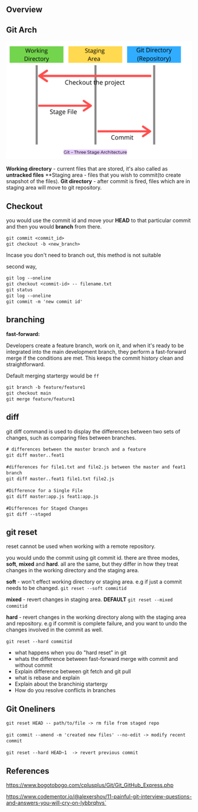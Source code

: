 ## Overview

## Git Arch

![git architecture](../images/git_three_tier_arch.png)

**Working directory** - current files that are stored, it's also called as **untracked files**
**Staging area - files that you wish to commit(to create snapshot of the files).
**Git directory** - after commit is fired, files which are in staging area will move to git repository.
    
## Checkout
you would use the commit id and move your **HEAD** to that particular commit and then you would **branch** from there. 

```
git commit <commit_id>
git checkout -b <new_branch>
```

Incase you don't need to branch out, this method is not suitable

second way,

```
git log --oneline
git checkout <commit-id> -- filename.txt
git status
git log --oneline
git commit -m 'new commit id'
```

## branching 

**fast-forward:** 

Developers create a feature branch, work on it, and when it's ready to be integrated into the main development branch, they perform a fast-forward merge if the conditions are met. This keeps the commit history clean and straightforward.

Default merging startergy would be `ff`

```
git branch -b feature/feature1
git checkout main
git merge feature/feature1
```

## diff

git diff command is used to display the differences between two sets of changes, such as comparing files between branches.

```
# differences between the master branch and a feature
git diff master..feat1 

#differences for file1.txt and file2.js between the master and feat1 branch
git diff master..feat1 file1.txt file2.js 

#Difference for a Single File
git diff master:app.js feat1:app.js

#Differences for Staged Changes
git diff --staged
```



## git reset

reset cannot be used when working with a remote repository. 

you would undo the commit using git commit id. there are three modes, **soft**, **mixed** and **hard**. all are the same, but they differ in how they treat changes in the working directory and the staging area. 

**soft** - won't effect working directory or staging area. e.g if just a commit needs to be changed. 
```git reset --soft commitid```

**mixed** - revert changes in staging area. **DEFAULT** 
```git reset --mixed commitid```


**hard** - revert changes in the working directory along with the staging area and repository. e.g if commit is complete failure, and you want to undo the changes involved in the commit as well.

```git reset --hard commitid```

- what happens when you do "hard reset" in git
- whats the difference between fast-forward merge with commit and without commit
- Explain difference between git fetch and git pull
- what is rebase and explain
- Explain about the branchinig startergy
- How do you resolve conflicts in branches



## Git Oneliners

```
git reset HEAD -- path/to/file -> rm file from staged repo

git commit --amend -m 'created new files' --no-edit -> modify recent commit

git reset --hard HEAD~1  -> revert previous commit
```

## References
https://www.bogotobogo.com/cplusplus/Git/Git_GitHub_Express.php

https://www.codementor.io/@alexershov/11-painful-git-interview-questions-and-answers-you-will-cry-on-lybbrqhvs`
